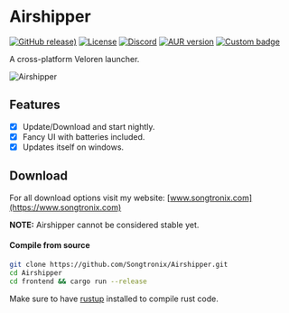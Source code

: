 # Airshipper

[![GitHub release)](https://img.shields.io/github/v/release/songtronix/airshipper?include_prereleases)](https://github.com/Songtronix/Airshipper/releases) [![License](https://img.shields.io/github/license/songtronix/airshipper?color=blue)](https://github.com/Songtronix/Airshipper/blob/master/LICENSE) [![Discord](https://img.shields.io/discord/449602562165833758?label=discord)](https://discord.gg/3mhSHMX) [![AUR version](https://img.shields.io/aur/version/airshipper?label=AUR)](https://aur.archlinux.org/packages/airshipper/) [![Custom badge](https://img.shields.io/endpoint?color=orange&label=Support%20me&url=https%3A%2F%2Fmoshef9.wixsite.com%2Fpatreon-badge%2F_functions%2Fbadge%2F%3Fusername%3Dsongtronix)](https://www.patreon.com/songtronix)

A cross-platform Veloren launcher.

![Airshipper](https://www.songtronix.com/airshipper.gif)

## Features

- [x] Update/Download and start nightly.
- [x] Fancy UI with batteries included.
- [x] Updates itself on windows.

## Download

For all download options visit my website: [www.songtronix.com](https://www.songtronix.com)

**NOTE:** Airshipper cannot be considered stable yet.

#### Compile from source

```bash
git clone https://github.com/Songtronix/Airshipper.git
cd Airshipper
cd frontend && cargo run --release
```

Make sure to have [rustup](https://rustup.rs/) installed to compile rust code.
